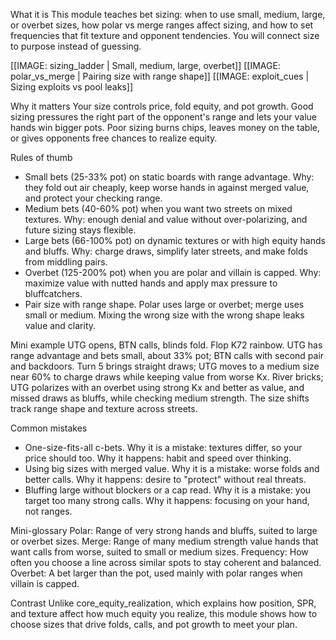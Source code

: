 What it is
This module teaches bet sizing: when to use small, medium, large, or overbet sizes, how polar vs merge ranges affect sizing, and how to set frequencies that fit texture and opponent tendencies. You will connect size to purpose instead of guessing.

[[IMAGE: sizing_ladder | Small, medium, large, overbet]]
[[IMAGE: polar_vs_merge | Pairing size with range shape]]
[[IMAGE: exploit_cues | Sizing exploits vs pool leaks]]

Why it matters
Your size controls price, fold equity, and pot growth. Good sizing pressures the right part of the opponent's range and lets your value hands win bigger pots. Poor sizing burns chips, leaves money on the table, or gives opponents free chances to realize equity.

Rules of thumb
- Small bets (25-33% pot) on static boards with range advantage. Why: they fold out air cheaply, keep worse hands in against merged value, and protect your checking range.
- Medium bets (40-60% pot) when you want two streets on mixed textures. Why: enough denial and value without over-polarizing, and future sizing stays flexible.
- Large bets (66-100% pot) on dynamic textures or with high equity hands and bluffs. Why: charge draws, simplify later streets, and make folds from middling pairs.
- Overbet (125-200% pot) when you are polar and villain is capped. Why: maximize value with nutted hands and apply max pressure to bluffcatchers.
- Pair size with range shape. Polar uses large or overbet; merge uses small or medium. Mixing the wrong size with the wrong shape leaks value and clarity.

Mini example
UTG opens, BTN calls, blinds fold. Flop K72 rainbow. UTG has range advantage and bets small, about 33% pot; BTN calls with second pair and backdoors. Turn 5 brings straight draws; UTG moves to a medium size near 60% to charge draws while keeping value from worse Kx. River bricks; UTG polarizes with an overbet using strong Kx and better as value, and missed draws as bluffs, while checking medium strength. The size shifts track range shape and texture across streets.

Common mistakes
- One-size-fits-all c-bets. Why it is a mistake: textures differ, so your price should too. Why it happens: habit and speed over thinking.
- Using big sizes with merged value. Why it is a mistake: worse folds and better calls. Why it happens: desire to "protect" without real threats.
- Bluffing large without blockers or a cap read. Why it is a mistake: you target too many strong calls. Why it happens: focusing on your hand, not ranges.

Mini-glossary
Polar: Range of very strong hands and bluffs, suited to large or overbet sizes.
Merge: Range of many medium strength value hands that want calls from worse, suited to small or medium sizes.
Frequency: How often you choose a line across similar spots to stay coherent and balanced.
Overbet: A bet larger than the pot, used mainly with polar ranges when villain is capped.

Contrast
Unlike core_equity_realization, which explains how position, SPR, and texture affect how much equity you realize, this module shows how to choose sizes that drive folds, calls, and pot growth to meet your plan.
